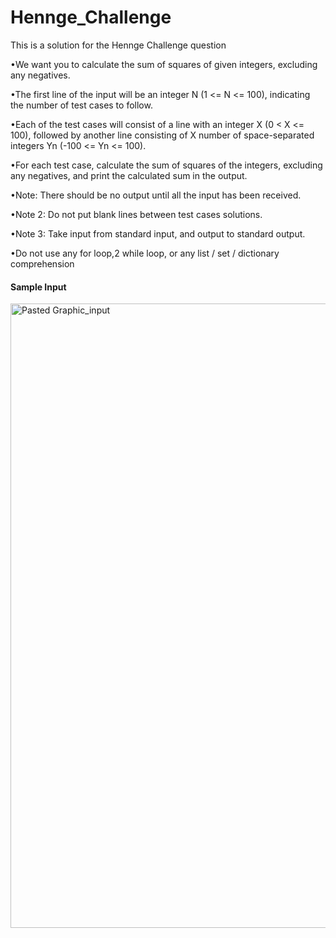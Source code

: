 # Hennge_Challenge
This is a solution for the Hennge Challenge question

•We want you to calculate the sum of squares of given integers, excluding any negatives.

•The first line of the input will be an integer N (1 <= N <= 100), indicating the number of test cases to follow.

•Each of the test cases will consist of a line with an integer X (0 < X <= 100), followed by another line consisting of X number of space-separated integers Yn (-100 <= Yn <= 100).

•For each test case, calculate the sum of squares of the integers, excluding any negatives, and print the calculated sum in the output.

•Note: There should be no output until all the input has been received.

•Note 2: Do not put blank lines between test cases solutions.

•Note 3: Take input from standard input, and output to standard output.

•Do not use any for loop,2 while loop, or any list / set / dictionary comprehension
  

  #### Sample Input
<img width="999" alt="Pasted Graphic_input" src="https://user-images.githubusercontent.com/58804596/163664055-f997c147-38bd-43ab-a712-301a3a2201d5.png">
